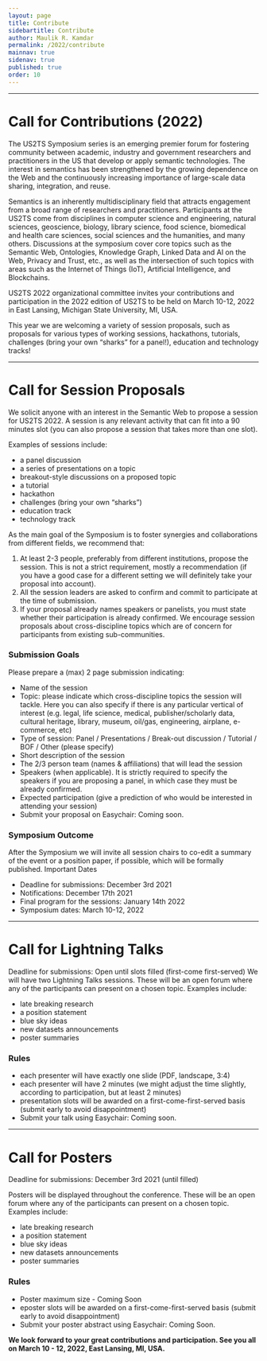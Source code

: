 ```yaml
---
layout: page
title: Contribute
sidebartitle: Contribute
author: Maulik R. Kamdar
permalink: /2022/contribute
mainnav: true
sidenav: true
published: true
order: 10
---
```


----------------------------------------------------------------

# Call for Contributions (2022)

The US2TS Symposium series is an emerging premier forum for fostering community between academic, industry and government researchers and practitioners in the US that develop or apply semantic technologies. The interest in semantics has been strengthened by the growing dependence on the Web and the continuously increasing importance of large-scale data sharing, integration, and reuse.

Semantics is an inherently multidisciplinary field that attracts engagement from a broad range of researchers and practitioners. Participants at the US2TS come from disciplines in computer science and engineering, natural sciences, geoscience, biology, library science, food science, biomedical and health care sciences, social sciences and the humanities, and many others. Discussions at the symposium cover core topics such as the Semantic Web, Ontologies, Knowledge Graph, Linked Data and AI on the Web, Privacy and Trust, etc., as well as the intersection of such topics with areas such as the Internet of Things (IoT), Artificial Intelligence, and Blockchains.

US2TS 2022 organizational committee invites your contributions and participation in the 2022 edition of US2TS to be held on March 10-12, 2022  in East Lansing, Michigan State University, MI, USA.

This year we are welcoming a variety of session proposals, such as proposals for various types of working sessions, hackathons, tutorials, challenges (bring your own “sharks” for a panel!), education and technology tracks!

----------------------------------------------------------------

# Call for Session Proposals

We solicit anyone with an interest in the Semantic Web to propose a session for US2TS 2022. A session is any relevant activity that can fit into a 90 minutes slot (you can also propose a session that takes more than one slot).

Examples of sessions include:
- a panel discussion
- a series of presentations on a topic
- breakout-style discussions on a proposed topic
- a tutorial
- hackathon
- challenges (bring your own “sharks”)
- education track
- technology track

As the main goal of the Symposium is to foster synergies and collaborations from different fields, we recommend that:
1. At least 2-3 people, preferably from different institutions, propose the session. This is not a strict requirement, mostly a recommendation (if you have a good case for a different setting we will definitely take your proposal into account).
2. All the session leaders are asked to confirm and commit to participate at the time of submission.
3. If your proposal already names speakers or panelists, you must state whether their participation is already confirmed. We encourage session proposals about cross-discipline topics which are of concern for participants from existing sub-communities.

### **Submission Goals**

Please prepare a (max) 2 page submission indicating:

- Name of the session
- Topic: please indicate which cross-discipline topics the session will tackle. Here you can also specify if there is any particular vertical of interest (e.g. legal, life science, medical, publisher/scholarly data, cultural heritage, library, museum, oil/gas, engineering, airplane, e-commerce, etc)
- Type of session: Panel / Presentations / Break-out discussion / Tutorial / BOF / Other (please specify)
- Short description of the session
- The 2/3 person team (names & affiliations) that will lead the session
- Speakers (when applicable). It is strictly required to specify the speakers if you are proposing a panel, in which case they must be already confirmed.
- Expected participation (give a prediction of who would be interested in attending your session)
- Submit your proposal on Easychair: Coming soon.

### **Symposium Outcome**

After the Symposium we will invite all session chairs to co-edit a summary of the event or a position paper, if possible, which will be formally published.
Important Dates
- Deadline for submissions: December 3rd 2021
- Notifications: December 17th 2021
- Final program for the sessions: January 14th 2022
- Symposium dates: March 10-12, 2022

----------------------------------------------------------------

# Call for Lightning Talks

Deadline for submissions: Open until slots filled (first-come first-served)
We will have two Lightning Talks sessions. These will be an open forum where any of the participants can present on a chosen topic. Examples include:
- late breaking research
- a position statement
- blue sky ideas
- new datasets announcements
- poster summaries

### **Rules**
- each presenter will have exactly one slide (PDF, landscape, 3:4)
- each presenter will have 2 minutes (we might adjust the time slightly, according to participation, but at least 2 minutes)
- presentation slots will be awarded on a first-come-first-served basis (submit early to avoid disappointment)
- Submit your talk using Easychair: Coming soon.

----------------------------------------------------------------

# Call for Posters

Deadline for submissions: December 3rd 2021 (until filled)

Posters will be displayed throughout the conference. These will be an open forum where any of the participants can present on a chosen topic. Examples include:
- late breaking research
- a position statement
- blue sky ideas
- new datasets announcements
- poster summaries

### **Rules**
- Poster maximum size - Coming Soon
- eposter slots will be awarded on a first-come-first-served basis (submit early to avoid disappointment)
- Submit your poster abstract using Easychair: Coming Soon.

**We look forward to your great contributions and participation. See you all on March 10 - 12, 2022, East Lansing, MI, USA.**
